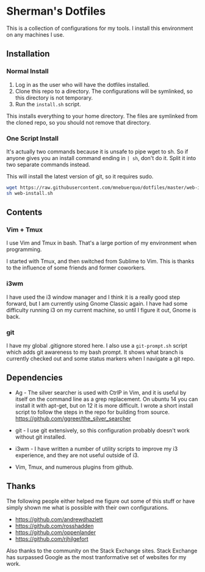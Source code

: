 # Sherman's Dotfiles

This is a collection of configurations for my tools. I install this
environment on any machines I use.

## Installation

### Normal Install

1. Log in as the user who will have the dotfiles installed.
2. Clone this repo to a directory. The configurations will be symlinked,
   so this directory is not temporary.
3. Run the `install.sh` script. 

This installs everything to your home directory. The files are symlinked
from the cloned repo, so you should not remove that directory.

### One Script Install

It's actually two commands because it is unsafe to pipe wget to sh. So
if anyone gives you an install command ending in `| sh`, don't do it.
Split it into two separate commands instead.

This will install the latest version of git, so it requires sudo.

```bash
wget https://raw.githubusercontent.com/mnebuerquo/dotfiles/master/web-install.sh
sh web-install.sh
```

## Contents

### Vim + Tmux

I use Vim and Tmux in bash. That's a large portion of my environment
when programming.

I started with Tmux, and then switched from Sublime to Vim. This is
thanks to the influence of some friends and former coworkers.

### i3wm

I have used the i3 window manager and I think it is a really good step
forward, but I am currently using Gnome Classic again. I have had some
difficulty running i3 on my current machine, so until I figure it out,
Gnome is back.

### git

I have my global .gitignore stored here. I also use a `git-prompt.sh`
script which adds git awareness to my bash prompt. It shows what branch
is currently checked out and some status markers when I navigate a git
repo.

## Dependencies

* Ag - The silver searcher is used with CtrlP in Vim, and it is useful
  by itself on the command line as a grep replacement. On ubuntu 14 you
can install it with apt-get, but on 12 it is more difficult. I wrote a
short install script to follow the steps in the repo for building from
source.  https://github.com/ggreer/the_silver_searcher

* git - I use git extensively, so this configuration probably doesn't
  work without git installed.

* i3wm - I have written a number of utility scripts to improve my i3
  experience, and they are not useful outside of i3.

* Vim, Tmux, and numerous plugins from github.

## Thanks

The following people either helped me figure out some of this stuff or
have simply shown me what is possible with their own configurations.

* https://github.com/andrewdhazlett
* https://github.com/rosshadden
* https://github.com/oppenlander
* https://github.com/rjhilgefort

Also thanks to the community on the Stack Exchange sites. Stack Exchange
has surpassed Google as the most tranformative set of websites for my
work.

